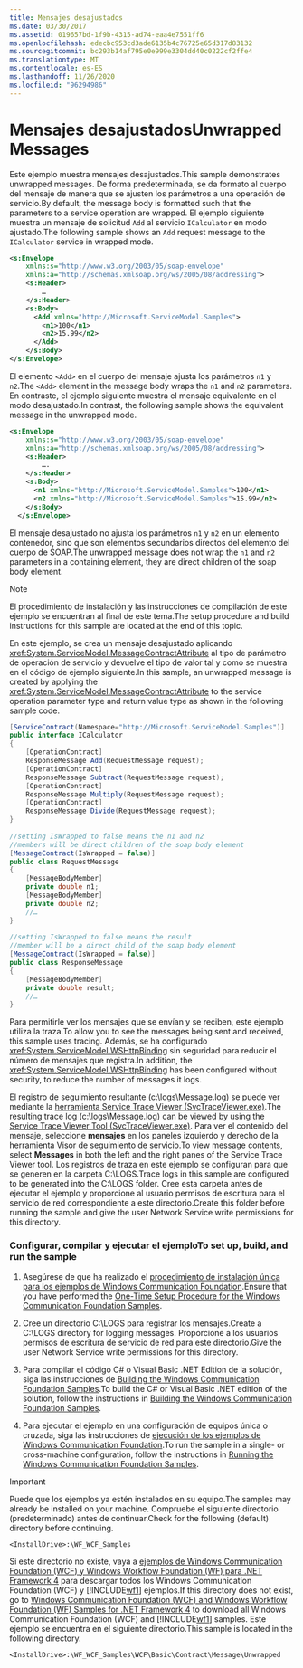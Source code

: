 ```yaml
---
title: Mensajes desajustados
ms.date: 03/30/2017
ms.assetid: 019657bd-1f9b-4315-ad74-eaa4e7551ff6
ms.openlocfilehash: edecbc953cd3ade6135b4c76725e65d317d83132
ms.sourcegitcommit: bc293b14af795e0e999e3304dd40c0222cf2ffe4
ms.translationtype: MT
ms.contentlocale: es-ES
ms.lasthandoff: 11/26/2020
ms.locfileid: "96294986"
---
```

# <a name="unwrapped-messages"></a><span data-ttu-id="255d5-102">Mensajes desajustados</span><span class="sxs-lookup"><span data-stu-id="255d5-102">Unwrapped Messages</span></span>

<span data-ttu-id="255d5-103">Este ejemplo muestra mensajes desajustados.</span><span class="sxs-lookup"><span data-stu-id="255d5-103">This sample demonstrates unwrapped messages.</span></span> <span data-ttu-id="255d5-104">De forma predeterminada, se da formato al cuerpo del mensaje de manera que se ajusten los parámetros a una operación de servicio.</span><span class="sxs-lookup"><span data-stu-id="255d5-104">By default, the message body is formatted such that the parameters to a service operation are wrapped.</span></span> <span data-ttu-id="255d5-105">El ejemplo siguiente muestra un mensaje de solicitud `Add` al servicio `ICalculator` en modo ajustado.</span><span class="sxs-lookup"><span data-stu-id="255d5-105">The following sample shows an `Add` request message to the `ICalculator` service in wrapped mode.</span></span>  
  
```xml  
<s:Envelope
    xmlns:s="http://www.w3.org/2003/05/soap-envelope"  
    xmlns:a="http://schemas.xmlsoap.org/ws/2005/08/addressing">  
    <s:Header>  
        …  
    </s:Header>  
    <s:Body>  
      <Add xmlns="http://Microsoft.ServiceModel.Samples">  
        <n1>100</n1>  
        <n2>15.99</n2>  
      </Add>  
    </s:Body>  
</s:Envelope>  
```  
  
 <span data-ttu-id="255d5-106">El elemento `<Add>` en el cuerpo del mensaje ajusta los parámetros `n1` y `n2`.</span><span class="sxs-lookup"><span data-stu-id="255d5-106">The `<Add>` element in the message body wraps the `n1` and `n2` parameters.</span></span> <span data-ttu-id="255d5-107">En contraste, el ejemplo siguiente muestra el mensaje equivalente en el modo desajustado.</span><span class="sxs-lookup"><span data-stu-id="255d5-107">In contrast, the following sample shows the equivalent message in the unwrapped mode.</span></span>  
  
```xml  
<s:Envelope
    xmlns:s="http://www.w3.org/2003/05/soap-envelope"
    xmlns:a="http://schemas.xmlsoap.org/ws/2005/08/addressing">  
    <s:Header>  
        ….  
    </s:Header>  
    <s:Body>  
      <n1 xmlns="http://Microsoft.ServiceModel.Samples">100</n1>  
      <n2 xmlns="http://Microsoft.ServiceModel.Samples">15.99</n2>  
    </s:Body>  
  </s:Envelope>  
```  
  
 <span data-ttu-id="255d5-108">El mensaje desajustado no ajusta los parámetros `n1` y `n2` en un elemento contenedor, sino que son elementos secundarios directos del elemento del cuerpo de SOAP.</span><span class="sxs-lookup"><span data-stu-id="255d5-108">The unwrapped message does not wrap the `n1` and `n2` parameters in a containing element, they are direct children of the soap body element.</span></span>  
  
> [!NOTE]
> <span data-ttu-id="255d5-109">El procedimiento de instalación y las instrucciones de compilación de este ejemplo se encuentran al final de este tema.</span><span class="sxs-lookup"><span data-stu-id="255d5-109">The setup procedure and build instructions for this sample are located at the end of this topic.</span></span>  
  
 <span data-ttu-id="255d5-110">En este ejemplo, se crea un mensaje desajustado aplicando <xref:System.ServiceModel.MessageContractAttribute> al tipo de parámetro de operación de servicio y devuelve el tipo de valor tal y como se muestra en el código de ejemplo siguiente.</span><span class="sxs-lookup"><span data-stu-id="255d5-110">In this sample, an unwrapped message is created by applying the <xref:System.ServiceModel.MessageContractAttribute> to the service operation parameter type and return value type as shown in the following sample code.</span></span>  
  
```csharp
[ServiceContract(Namespace="http://Microsoft.ServiceModel.Samples")]  
public interface ICalculator  
{  
    [OperationContract]  
    ResponseMessage Add(RequestMessage request);  
    [OperationContract]  
    ResponseMessage Subtract(RequestMessage request);  
    [OperationContract]  
    ResponseMessage Multiply(RequestMessage request);  
    [OperationContract]  
    ResponseMessage Divide(RequestMessage request);  
}  
  
//setting IsWrapped to false means the n1 and n2  
//members will be direct children of the soap body element  
[MessageContract(IsWrapped = false)]  
public class RequestMessage  
{  
    [MessageBodyMember]  
    private double n1;  
    [MessageBodyMember]  
    private double n2;  
    //…  
}  
  
//setting IsWrapped to false means the result  
//member will be a direct child of the soap body element  
[MessageContract(IsWrapped = false)]  
public class ResponseMessage  
{  
    [MessageBodyMember]  
    private double result;  
    //…  
}  
```  
  
 <span data-ttu-id="255d5-111">Para permitirle ver los mensajes que se envían y se reciben, este ejemplo utiliza la traza.</span><span class="sxs-lookup"><span data-stu-id="255d5-111">To allow you to see the messages being sent and received, this sample uses tracing.</span></span> <span data-ttu-id="255d5-112">Además, se ha configurado <xref:System.ServiceModel.WSHttpBinding> sin seguridad para reducir el número de mensajes que registra.</span><span class="sxs-lookup"><span data-stu-id="255d5-112">In addition, the <xref:System.ServiceModel.WSHttpBinding> has been configured without security, to reduce the number of messages it logs.</span></span>  
  
 <span data-ttu-id="255d5-113">El registro de seguimiento resultante (c:\logs\Message.log) se puede ver mediante la [herramienta Service Trace Viewer (SvcTraceViewer.exe)](../service-trace-viewer-tool-svctraceviewer-exe.md).</span><span class="sxs-lookup"><span data-stu-id="255d5-113">The resulting trace log (c:\logs\Message.log) can be viewed by using the [Service Trace Viewer Tool (SvcTraceViewer.exe)](../service-trace-viewer-tool-svctraceviewer-exe.md).</span></span> <span data-ttu-id="255d5-114">Para ver el contenido del mensaje, seleccione **mensajes** en los paneles izquierdo y derecho de la herramienta Visor de seguimiento de servicio.</span><span class="sxs-lookup"><span data-stu-id="255d5-114">To view message contents, select **Messages** in both the left and the right panes of the Service Trace Viewer tool.</span></span> <span data-ttu-id="255d5-115">Los registros de traza en este ejemplo se configuran para que se generen en la carpeta C:\LOGS.</span><span class="sxs-lookup"><span data-stu-id="255d5-115">Trace logs in this sample are configured to be generated into the C:\LOGS folder.</span></span> <span data-ttu-id="255d5-116">Cree esta carpeta antes de ejecutar el ejemplo y proporcione al usuario permisos de escritura para el servicio de red correspondiente a este directorio.</span><span class="sxs-lookup"><span data-stu-id="255d5-116">Create this folder before running the sample and give the user Network Service write permissions for this directory.</span></span>  
  
### <a name="to-set-up-build-and-run-the-sample"></a><span data-ttu-id="255d5-117">Configurar, compilar y ejecutar el ejemplo</span><span class="sxs-lookup"><span data-stu-id="255d5-117">To set up, build, and run the sample</span></span>  
  
1. <span data-ttu-id="255d5-118">Asegúrese de que ha realizado el [procedimiento de instalación única para los ejemplos de Windows Communication Foundation](one-time-setup-procedure-for-the-wcf-samples.md).</span><span class="sxs-lookup"><span data-stu-id="255d5-118">Ensure that you have performed the [One-Time Setup Procedure for the Windows Communication Foundation Samples](one-time-setup-procedure-for-the-wcf-samples.md).</span></span>  
  
2. <span data-ttu-id="255d5-119">Cree un directorio C:\LOGS para registrar los mensajes.</span><span class="sxs-lookup"><span data-stu-id="255d5-119">Create a C:\LOGS directory for logging messages.</span></span> <span data-ttu-id="255d5-120">Proporcione a los usuarios permisos de escritura de servicio de red para este directorio.</span><span class="sxs-lookup"><span data-stu-id="255d5-120">Give the user Network Service write permissions for this directory.</span></span>  
  
3. <span data-ttu-id="255d5-121">Para compilar el código C# o Visual Basic .NET Edition de la solución, siga las instrucciones de [Building the Windows Communication Foundation Samples](building-the-samples.md).</span><span class="sxs-lookup"><span data-stu-id="255d5-121">To build the C# or Visual Basic .NET edition of the solution, follow the instructions in [Building the Windows Communication Foundation Samples](building-the-samples.md).</span></span>  
  
4. <span data-ttu-id="255d5-122">Para ejecutar el ejemplo en una configuración de equipos única o cruzada, siga las instrucciones de [ejecución de los ejemplos de Windows Communication Foundation](running-the-samples.md).</span><span class="sxs-lookup"><span data-stu-id="255d5-122">To run the sample in a single- or cross-machine configuration, follow the instructions in [Running the Windows Communication Foundation Samples](running-the-samples.md).</span></span>  
  
> [!IMPORTANT]
> <span data-ttu-id="255d5-123">Puede que los ejemplos ya estén instalados en su equipo.</span><span class="sxs-lookup"><span data-stu-id="255d5-123">The samples may already be installed on your machine.</span></span> <span data-ttu-id="255d5-124">Compruebe el siguiente directorio (predeterminado) antes de continuar.</span><span class="sxs-lookup"><span data-stu-id="255d5-124">Check for the following (default) directory before continuing.</span></span>  
>
> `<InstallDrive>:\WF_WCF_Samples`  
>
> <span data-ttu-id="255d5-125">Si este directorio no existe, vaya a [ejemplos de Windows Communication Foundation (WCF) y Windows Workflow Foundation (WF) para .NET Framework 4](https://www.microsoft.com/download/details.aspx?id=21459) para descargar todos los Windows Communication Foundation (WCF) y [!INCLUDE[wf1](../../../../includes/wf1-md.md)] ejemplos.</span><span class="sxs-lookup"><span data-stu-id="255d5-125">If this directory does not exist, go to [Windows Communication Foundation (WCF) and Windows Workflow Foundation (WF) Samples for .NET Framework 4](https://www.microsoft.com/download/details.aspx?id=21459) to download all Windows Communication Foundation (WCF) and [!INCLUDE[wf1](../../../../includes/wf1-md.md)] samples.</span></span> <span data-ttu-id="255d5-126">Este ejemplo se encuentra en el siguiente directorio.</span><span class="sxs-lookup"><span data-stu-id="255d5-126">This sample is located in the following directory.</span></span>  
>
> `<InstallDrive>:\WF_WCF_Samples\WCF\Basic\Contract\Message\Unwrapped`  
